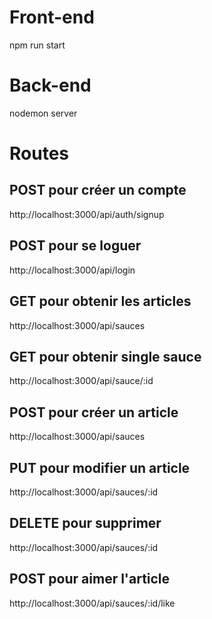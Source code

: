 # Front-end

npm run start

# Back-end

nodemon server

# Routes
## POST pour créer un compte
http://localhost:3000/api/auth/signup

## POST pour se loguer
http://localhost:3000/api/login

## GET pour obtenir les articles
http://localhost:3000/api/sauces

## GET pour obtenir single sauce
http://localhost:3000/api/sauce/:id

## POST pour créer un article
http://localhost:3000/api/sauces

## PUT pour modifier un article
http://localhost:3000/api/sauces/:id

## DELETE pour supprimer
http://localhost:3000/api/sauces/:id

## POST pour aimer l'article
http://localhost:3000/api/sauces/:id/like

